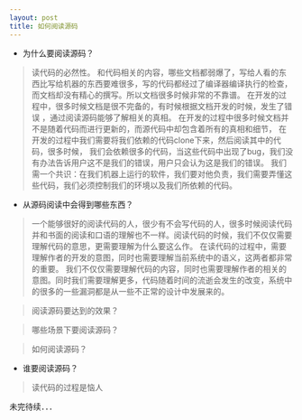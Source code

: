 ```yaml
---
layout: post
title: 如何阅读源码
---
```

- 为什么要阅读源码？
>  读代码的必然性。
> 和代码相关的内容，哪些文档都弱爆了，写给人看的东西比写给机器的东西要难很多，写的代码都经过了编译器编译执行的检查，而文档却没有精心的撰写。所以文档很多时候非常的不靠谱。
> 在开发的过程中，很多时候文档是很不完备的，有时候根据文档开发的时候，发生了错误 ，通过阅读源码能够了解相关的真相。
> 在开发的过程中很多时候文档并不是随着代码而进行更新的，而源代码中却包含着所有的真相和细节，
> 在开发的过程中我们需要将我们依赖的代码clone下来，然后阅读其中的代码，很多时候， 我们会依赖很多的代码，当这些代码中出现了bug，我们没有办法告诉用户这不是我们的错误，用户只会认为这是我们的错误。
> 我们需一个共识：在我们机器上运行的软件，我们要对他负责，我们需要弄懂这些代码，我们必须控制我们的环境以及我们所依赖的代码。








- 从源码阅读中会得到哪些东西？
 
 > 一个能够很好的阅读代码的人，很少有不会写代码的人，很多时候阅读代码并和书面的阅读和口语的理解也不一样。阅读代码的时候，我们不仅仅需要理解代码的意思，更需要理解为什么要这么作。
> 在读代码的过程中，需要理解作者的开发的意图，同时也需要理解当前系统中的语义，这两者都非常的重要。
> 我们不仅仅需要理解代码的内容，同时也需要理解作者的相关的意图。同时我们需要理解更多，代码随着时间的流逝会发生的改变，系统中的很多的一些漏洞都是从一些不正常的设计中发展来的。

>阅读源码要达到的效果？


> 哪些场景下要阅读源码？

> 如何阅读源码？


-  谁要阅读源码？
> 读代码的过程是恼人




未完待续．．．